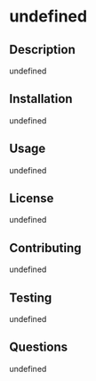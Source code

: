   
  # undefined

  ## Description 
  undefined 

  ## Installation
  undefined 

  ## Usage
  undefined 

  ## License
  undefined 

  ## Contributing
  undefined 

  ## Testing
  undefined 

  ## Questions
  undefined 

  